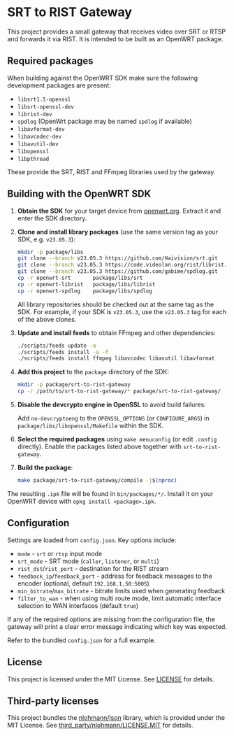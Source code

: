 # SRT to RIST Gateway

This project provides a small gateway that receives video over SRT or RTSP and forwards it via RIST. It is intended to be built as an OpenWRT package.

## Required packages

When building against the OpenWRT SDK make sure the following development packages are present:

- `libsrt1.5-openssl`
- `libsrt-openssl-dev`
- `librist-dev`
- `spdlog` (OpenWrt package may be named `spdlog` if available)
- `libavformat-dev`
- `libavcodec-dev`
- `libavutil-dev`
- `libopenssl`
- `libpthread`

These provide the SRT, RIST and FFmpeg libraries used by the gateway.

## Building with the OpenWRT SDK

1. **Obtain the SDK** for your target device from [openwrt.org](https://openwrt.org/). Extract it and enter the SDK directory.
2. **Clone and install library packages** (use the same version tag as your SDK, e.g. `v23.05.3`):

   ```sh
   mkdir -p package/libs
   git clone --branch v23.05.3 https://github.com/Haivision/srt.git      openwrt-srt
   git clone --branch v23.05.3 https://code.videolan.org/rist/librist.git openwrt-librist
   git clone --branch v23.05.3 https://github.com/gabime/spdlog.git       openwrt-spdlog
   cp -r openwrt-srt       package/libs/srt
   cp -r openwrt-librist   package/libs/librist
   cp -r openwrt-spdlog    package/libs/spdlog
   ```

   All library repositories should be checked out at the same tag as the SDK. For
   example, if your SDK is `v23.05.3`, use the `v23.05.3` tag for each of the
   above clones.

3. **Update and install feeds** to obtain FFmpeg and other dependencies:

   ```sh
   ./scripts/feeds update -a
   ./scripts/feeds install -a -f
   ./scripts/feeds install ffmpeg libavcodec libavutil libavformat
   ```

4. **Add this project** to the `package` directory of the SDK:

   ```sh
   mkdir -p package/srt-to-rist-gateway
   cp -r /path/to/srt-to-rist-gateway/* package/srt-to-rist-gateway/
   ```

5. **Disable the devcrypto engine in OpenSSL** to avoid build failures:

   Add `no-devcryptoeng` to the `OPENSSL_OPTIONS` (or `CONFIGURE_ARGS`) in
   `package/libs/libopenssl/Makefile` within the SDK.

6. **Select the required packages** using `make menuconfig` (or edit `.config` directly). Enable the packages listed above together with `srt-to-rist-gateway`.
7. **Build the package**:

   ```sh
   make package/srt-to-rist-gateway/compile -j$(nproc)
   ```

The resulting `.ipk` file will be found in `bin/packages/*/`. Install it on your OpenWRT device with `opkg install <package>.ipk`.

## Configuration

Settings are loaded from `config.json`. Key options include:

- `mode` - `srt` or `rtsp` input mode
- `srt_mode` - SRT mode (`caller`, `listener`, or `multi`)
- `rist_dst`/`rist_port` - destination for the RIST stream
- `feedback_ip`/`feedback_port` - address for feedback messages to the encoder
  (optional, default `192.168.1.50:5005`)
- `min_bitrate`/`max_bitrate` - bitrate limits used when generating feedback
- `filter_to_wan` - when using multi route mode, limit automatic interface
  selection to WAN interfaces (default `true`)

If any of the required options are missing from the configuration file, the
gateway will print a clear error message indicating which key was expected.

Refer to the bundled `config.json` for a full example.


## License

This project is licensed under the MIT License. See [LICENSE](LICENSE) for details.

## Third-party licenses

This project bundles the [nlohmann/json](https://github.com/nlohmann/json)
library, which is provided under the MIT License. See
[third_party/nlohmann/LICENSE.MIT](third_party/nlohmann/LICENSE.MIT) for details.
